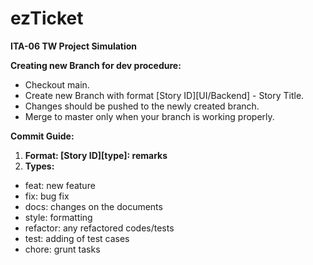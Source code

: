 # ezTicket
**ITA-06 TW Project Simulation**

**Creating new Branch for dev procedure:**
- Checkout main.
- Create new Branch with format [Story ID][UI/Backend] - Story Title.
- Changes should be pushed to the newly created branch.
- Merge to master only when your branch is working properly.
  
**Commit Guide:**
1. **Format: [Story ID][type]: remarks**
2. **Types:**
- feat: new feature
- fix: bug fix
- docs: changes on the documents
- style: formatting
- refactor: any refactored codes/tests
- test: adding of test cases
- chore: grunt tasks 
